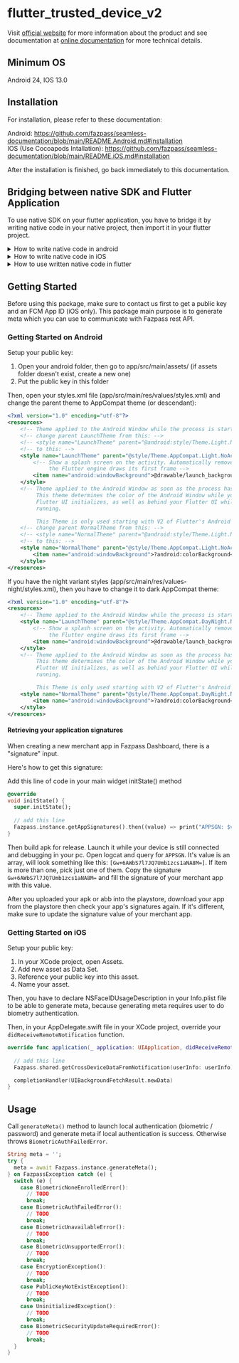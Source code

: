 # flutter_trusted_device_v2

Visit [official website](https://fazpass.com) for more information about the product and see documentation at [online documentation](https://doc.fazpass.com) for more technical details.

## Minimum OS

Android 24, IOS 13.0

## Installation

For installation, please refer to these documentation:

Android: https://github.com/fazpass/seamless-documentation/blob/main/README.Android.md#installation <br>
IOS (Use Cocoapods Intallation): https://github.com/fazpass/seamless-documentation/blob/main/README.iOS.md#installation <br>

After the installation is finished, go back immediately to this documentation.

## Bridging between native SDK and Flutter Application

To use native SDK on your flutter application, you have to bridge it by writing native code in your native project, then import it in your flutter project.

<details>

<summary>How to write native code in android</summary>

### Writing Native Code in Android

Make sure Fazpass SDK is installed correctly by importing the SDK in your android project. If there is no error, then continue reading.

1. Open your android project, then find your main activity file (app/src/main/kotlin/<app_package>/MainActivity.kt). Then make these changes:

```kotlin
// Change this import:
// import io.flutter.embedding.android.FlutterActivity
// into this:
import io.flutter.embedding.android.FlutterFragmentActivity

// Change MainActivity superclass from FlutterActivity to FlutterFragmentActivity
class MainActivity: /*FlutterActivity()*/ FlutterFragmentActivity() {
    // ...

    override fun configureFlutterEngine(flutterEngine: FlutterEngine) {
        super.configureFlutterEngine(flutterEngine)
        flutterEngine.plugins.add(FazpassPlugin(this))
    }
}
```

2. Create the FazpassPlugin class:

```kotlin
class FazpassPlugin(
    private val activity: FragmentActivity
): FlutterPlugin {

    private val fazpass = FazpassFactory.getInstance()
    private val callHandler = FazpassMethodCallHandler(activity, fazpass)
    private val cdStreamHandler = FazpassCDStreamHandler(activity, fazpass)
    private lateinit var channel: MethodChannel
    private lateinit var cdChannel: EventChannel

    companion object {
        private const val CHANNEL = "com.fazpass.trusted-device"
        private const val CD_CHANNEL = "com.fazpass.trusted-device-cd"
    }

    override fun onAttachedToEngine(binding: FlutterPlugin.FlutterPluginBinding) {
        channel = MethodChannel(binding.binaryMessenger, CHANNEL)
        channel.setMethodCallHandler(callHandler)
        cdChannel = EventChannel(binding.binaryMessenger, CD_CHANNEL)
        cdChannel.setStreamHandler(cdStreamHandler)
        fazpass.init(activity, YOUR-PUBLIC-KEY.pub)
    }

    override fun onDetachedFromEngine(binding: FlutterPlugin.FlutterPluginBinding) {
        channel.setMethodCallHandler(null)
        cdStreamHandler.onCancel(null)
        cdChannel.setStreamHandler(null)
    }
}
```

3. Create the FazpassMethodCallHandler class:

```kotlin
class FazpassMethodCallHandler(
    private val activity: FragmentActivity,
    private val fazpass: Fazpass
): MethodChannel.MethodCallHandler {

    init {
        fazpass.init(activity, "new-public-key.pub")
    }

    override fun onMethodCall(call: MethodCall, result: MethodChannel.Result) {
        when (call.method) {
            "generateMeta" -> {
                val accountIndex = call.arguments as Int
                fazpass.generateMeta(activity, accountIndex) { meta, error ->
                    if (error == null) {
                        result.success(meta)
                        return@generateMeta
                    }
                    result.error(
                        "fazpass-${error.name}",
                        error.exception.message,
                        null
                    )
                }
            }
            "generateNewSecretKey" -> {
                try {
                    fazpass.generateNewSecretKey(activity)
                    result.success(null)
                } catch (e: Exception) {
                    result.error("fazpass-Error", e.message, null)
                }
            }
            "getSettings" -> {
                val accountIndex = call.arguments as Int
                val settings = fazpass.getSettings(accountIndex)
                result.success(settings?.toString())
            }
            "setSettings" -> {
                val args = call.arguments as Map<*, *>
                val accountIndex = args["accountIndex"] as Int
                val settingsString = args["settings"] as String?
                val settings = if (settingsString != null) FazpassSettings.fromString(settingsString) else null
                fazpass.setSettings(activity, accountIndex, settings)
                result.success(null)
            }
            "getCrossDeviceDataFromNotification" -> {
                val request = fazpass.getCrossDeviceDataFromNotification(activity.intent)
                result.success(request?.toMap())
            }
            "getAppSignatures" -> {
                val appSignatures = fazpass.getAppSignatures(activity)
                result.success(appSignatures)
            }
            else -> result.notImplemented()
        }
    }
}
```

4. Create FazpassCDStreamHandler class:

```kotlin
class FazpassCDStreamHandler(
    activity: FragmentActivity,
    fazpass: Fazpass
): EventChannel.StreamHandler {

    private val stream = fazpass.getCrossDeviceDataStreamInstance(activity)

    override fun onListen(arguments: Any?, events: EventChannel.EventSink?) {
        stream.listen {
            events?.success(it.toMap())
        }
    }

    override fun onCancel(arguments: Any?) {
        stream.close()
    }
}
```
</details>

<details>

<summary>How to write native code in iOS</summary>

### Writing Native Code in iOS

Make sure Fazpass SDK is installed correctly by importing the SDK in your ios project. If there is no error, then continue reading.

1. Refer to this [Flutter Official documentation](https://docs.flutter.dev/platform-integration/platform-channels#step-4-add-an-ios-platform-specific-implementation) to setup native code writing
2. Create FazpassMethodCallHandler class:

```swift
import Flutter
import UIKit
import ios_trusted_device_v2

public class FazpassPlugin: NSObject, FlutterPlugin {
    
    public static func register(with registrar: FlutterPluginRegistrar) {
        let channel = FlutterMethodChannel(name: "com.fazpass.trusted-device", binaryMessenger: registrar.messenger())
        let crossDeviceEvent = FlutterEventChannel(name: "com.fazpass.trusted-device-cd", binaryMessenger: registrar.messenger())
        let instance = FazpassPlugin()
        registrar.addMethodCallDelegate(instance, channel: channel)
        crossDeviceEvent.setStreamHandler(CrossDeviceEventHandler())

        Fazpass.shared.`init`(publicAssetName: "new-public-key.pub", application: UIApplication.shared, fcmAppId: "fcm-app-id")
    }
    
    public func handle(_ call: FlutterMethodCall, result: @escaping FlutterResult) {
        switch call.method {
        case "generateMeta":
            let accountIndex = call.arguments as! Int
            Fazpass.shared.generateMeta(accountIndex: accountIndex) { meta, fazpassError in
                guard fazpassError != nil else {
                    result(meta)
                    return
                }
                
                switch (fazpassError!) {
                case .biometricNoneEnrolled:
                    result(
                        FlutterError(
                            code: "fazpassE-biometricNoneEnrolled",
                            message: "Device can't start biometry authentication because there is no biometry (Touch ID or Face ID) or device passcode enrolled.",
                            details: nil
                        )
                    )
                case .biometricAuthFailed:
                    result(
                        FlutterError(
                            code: "fazpassE-biometricAuthFailed",
                            message: "Biometry authentication is finished with an error (e.g. User cancelled biometric auth, etc).",
                            details: nil
                        )
                    )
                case .biometricNotAvailable:
                    result(
                        FlutterError(
                            code: "fazpassE-biometricUnavailable",
                            message: "Device can't start biometry authentication because biometry is unavailable.",
                            details: nil
                        )
                    )
                case .biometricNotInteractive:
                    result(
                        FlutterError(
                            code: "fazpassE-biometricUnsupported",
                            message: "Device can't start biometry authentication because displaying the required authentication user interface is forbidden. To fix this, you have to permit the display of the authentication UI by setting the interactionNotAllowed property to false.",
                            details: nil
                        )
                    )
                case .encryptionError(let message):
                    result(
                        FlutterError(
                            code: "fazpassE-encryptionError",
                            message: "Encryption went wrong because you used the wrong public key. message: \(message)",
                            details: nil
                        )
                    )
                case .publicKeyNotExist:
                    result(
                        FlutterError(
                            code: "fazpassE-publicKeyNotExist",
                            message: "Public key with the name registered in init method doesn't exist as an asset.",
                            details: nil
                        )
                    )
                case .uninitialized:
                    result(
                        FlutterError(
                            code: "fazpassE-uninitialized",
                            message: "Fazpass init method hasn't been called once.",
                            details: nil
                        )
                    )
                }
            }
        case "generateNewSecretKey":
            do {
                try Fazpass.shared.generateNewSecretKey()
                result(nil)
            } catch {
                result(FlutterError(code: "fazpassE-Error", message: error.localizedDescription, details: nil))
            }
        case "getSettings":
            let accountIndex = call.arguments as! Int
            let settings = Fazpass.shared.getSettings(accountIndex: accountIndex)
            result(settings?.toString())
        case "setSettings":
            let args = call.arguments as! Dictionary<String, Any>
            var settings: FazpassSettings?
            if (args["settings"] is String) {
                settings = FazpassSettings.fromString(args["settings"] as! String)
            }
            Fazpass.shared.setSettings(accountIndex: args["accountIndex"] as! Int, settings: settings)
            result(nil)
        case "getCrossDeviceDataFromNotification":
            let request = Fazpass.shared.getCrossDeviceDataFromNotification(userInfo: nil)
            result(request?.toDict())
        default:
          result(FlutterMethodNotImplemented)
        }
    }
    
    class CrossDeviceEventHandler: NSObject, FlutterStreamHandler {
        
        private let stream = Fazpass.shared.getCrossDeviceDataStreamInstance()
        
        func onListen(withArguments arguments: Any?, eventSink events: @escaping FlutterEventSink) -> FlutterError? {
            stream.listen { request in
                events(request.toDict())
            }
            return nil
        }
        
        func onCancel(withArguments arguments: Any?) -> FlutterError? {
            stream.close()
            return nil
        }
        
        
    }
}
```

</details>

<details>

<summary>How to use written native code in flutter</summary>

### Using Written Native Code in Flutter

1. Create Fazpass class:

```dart
class Fazpass {
  static const _CHANNEL = 'com.fazpass.trusted-device';
  static const _CD_CHANNEL = 'com.fazpass.trusted-device-cd';

  static const instance = Fazpass();
  
  const Fazpass();

  final methodChannel = const MethodChannel(_CHANNEL);
  final eventChannel = const EventChannel(_CD_CHANNEL);

  Future<String> generateMeta({int accountIndex=-1}) async {
    String meta = '';
    try {
      meta = await methodChannel.invokeMethod<String>('generateMeta', accountIndex) ?? '';
    } on PlatformException catch (e) {
      switch (e.code) {
        case 'fazpass-BiometricNoneEnrolledError':
          throw BiometricNoneEnrolledError(e);
        case 'fazpass-BiometricAuthFailedError':
          throw BiometricAuthFailedError(e);
        case 'fazpass-BiometricUnavailableError':
          throw BiometricUnavailableError(e);
        case 'fazpass-BiometricUnsupportedError':
          throw BiometricUnsupportedError(e);
        case 'fazpass-PublicKeyNotExistException':
          throw PublicKeyNotExistException(e);
        case 'fazpass-UninitializedException':
          throw UninitializedException(e);
        case 'fazpass-BiometricSecurityUpdateRequiredError':
          throw BiometricSecurityUpdateRequiredError(e);
        case 'fazpass-EncryptionException':
        default:
          throw EncryptionException(e);
      }
    }
    return meta;
  }

  Future<void> generateNewSecretKey() async {
    return methodChannel.invokeMethod('generateNewSecretKey');
  }

  Future<FazpassSettings?> getSettings(int accountIndex) async {
    final settingsString = await methodChannel.invokeMethod('getSettings', accountIndex);
    if (settingsString is String) {
      return FazpassSettings.fromString(settingsString);
    }
    return null;
  }

  Future<void> setSettings(int accountIndex, FazpassSettings? settings) async {
    return await methodChannel.invokeMethod('setSettings', {"accountIndex": accountIndex, "settings": settings?.toString()});
  }

  Stream<CrossDeviceData> getCrossDeviceDataStreamInstance() {
    return eventChannel.receiveBroadcastStream().map((event) => CrossDeviceData.fromData(event));
  }

  Future<CrossDeviceData?> getCrossDeviceDataFromNotification() async {
    final data = await methodChannel.invokeMethod('getCrossDeviceDataFromNotification');
    return data == null ? null : CrossDeviceData.fromData(data);
  }

  Future<List<String>> getAppSignatures() async {
    if (Platform.isAndroid) {
      final signatures = await methodChannel.invokeListMethod<String>('getAppSignatures');
      return signatures ?? [];
    }

    return [];
  }
}
```

2. Create CrossDeviceData class:

```dart
class CrossDeviceData {
  final String merchantAppId;
  final String deviceReceive;
  final String deviceRequest;
  final String deviceIdReceive;
  final String deviceIdRequest;
  final String expired;
  final String status;
  final String? notificationId;
  final String? action;

  CrossDeviceData.fromData(Map data) :
        merchantAppId = data["merchant_app_id"] as String,
        deviceReceive = data["device_receive"] as String,
        deviceRequest = data["device_request"] as String,
        deviceIdReceive = data["device_id_receive"] as String,
        deviceIdRequest = data["device_id_request"] as String,
        expired = data["expired"] as String,
        status = data["status"] as String,
        notificationId = data["notification_id"] as String?,
        action = data["action"] as String?;
}
```

3. Create FazpassException classes:

```dart
import 'package:flutter/services.dart';

sealed class FazpassException extends PlatformException {
  FazpassException(PlatformException e)
      : super(code: e.code, message: e.message);
}

class BiometricNoneEnrolledError extends FazpassException {
  BiometricNoneEnrolledError(super.e);
}

class BiometricAuthFailedError extends FazpassException {
  BiometricAuthFailedError(super.e);
}

class BiometricUnavailableError extends FazpassException {
  BiometricUnavailableError(super.e);
}

class BiometricUnsupportedError extends FazpassException {
  BiometricUnsupportedError(super.e);
}

class EncryptionException extends FazpassException {
  EncryptionException(super.e);
}

class PublicKeyNotExistException extends FazpassException {
  PublicKeyNotExistException(super.e);
}

class UninitializedException extends FazpassException {
  UninitializedException(super.e);
}

class BiometricSecurityUpdateRequiredError extends FazpassException {
  BiometricSecurityUpdateRequiredError(super.e);
}
```

4. Create FazpassSettings class:

```dart
class FazpassSettings {
  final List<SensitiveData> _sensitiveData;
  final bool _isBiometricLevelHigh;

  List<SensitiveData> get sensitiveData => _sensitiveData.toList();
  bool get isBiometricLevelHigh => _isBiometricLevelHigh;

  FazpassSettings._(this._sensitiveData, this._isBiometricLevelHigh);

  factory FazpassSettings.fromString(String settingsString) {
    final splitter = settingsString.split(";");
    final sensitiveData = splitter[0].split(",")
        .takeWhile((it) => it != "")
        .map((it) => SensitiveData.values.firstWhere((element) => element.name == it))
        .toList();
    final isBiometricLevelHigh = bool.tryParse(splitter[1]) ?? false;

    return FazpassSettings._(sensitiveData, isBiometricLevelHigh);
  }

  @override
  String toString() => "${_sensitiveData.map((it) => it.name).join(",")};$_isBiometricLevelHigh";
}

class FazpassSettingsBuilder {
  final List<SensitiveData> _sensitiveData;
  bool _isBiometricLevelHigh;

  List<SensitiveData> get sensitiveData => _sensitiveData.toList();
  bool get isBiometricLevelHigh => _isBiometricLevelHigh;

  FazpassSettingsBuilder()
      : _sensitiveData = [],
        _isBiometricLevelHigh = false;

  FazpassSettingsBuilder.fromFazpassSettings(FazpassSettings settings)
      : _sensitiveData = [...settings._sensitiveData],
        _isBiometricLevelHigh = settings._isBiometricLevelHigh;

  FazpassSettingsBuilder enableSelectedSensitiveData(List<SensitiveData> sensitiveData) {
    for (final data in sensitiveData) {
      if (_sensitiveData.contains(data)) {
        continue;
      } else {
        _sensitiveData.add(data);
      }
    }
    return this;
  }

  FazpassSettingsBuilder disableSelectedSensitiveData(List<SensitiveData> sensitiveData) {
    for (final data in sensitiveData) {
      if (_sensitiveData.contains(data)) {
        _sensitiveData.remove(data);
      } else {
        continue;
      }
    }
    return this;
  }

  FazpassSettingsBuilder setBiometricLevelToHigh() {
    _isBiometricLevelHigh = true;
    return this;
  }

  FazpassSettingsBuilder setBiometricLevelToLow() {
    _isBiometricLevelHigh = false;
    return this;
  }

  FazpassSettings build() => FazpassSettings._(
      _sensitiveData,
      _isBiometricLevelHigh);
}
```

5. Create SensitiveData enum class:

```dart
enum SensitiveData {
  /// AVAILABILITY: ANDROID, IOS
  ///
  /// To enable location on android, make sure you ask user for these permissions:
  /// - android.permission.ACCESS_COARSE_LOCATION or android.permission.ACCESS_FINE_LOCATION
  /// - android.permission.FOREGROUND_SERVICE
  ///
  /// To enable location on ios, declare NSLocationWhenInUseUsageDescription in your Info.plist file
  location,
  /// AVAILABILITY: IOS
  ///
  /// To enable vpn on ios, add Network Extensions capability in your project.
  vpn,
  /// AVAILABILITY: ANDROID
  ///
  /// To enable sim numbers and operators on android, make sure you ask user for these permissions:
  /// - android.permission.READ_PHONE_NUMBERS
  /// - android.permission.READ_PHONE_STATE
  simNumbersAndOperators,
}
```

</details>

## Getting Started

Before using this package, make sure to contact us first to get a public key and an FCM App ID (iOS only).
This package main purpose is to generate meta which you can use to communicate with Fazpass rest API.

### Getting Started on Android

Setup your public key:
1. Open your android folder, then go to app/src/main/assets/ (if assets folder doesn't exist, create a new one)
2. Put the public key in this folder

Then, open your styles.xml file (app/src/main/res/values/styles.xml) and change the parent theme to AppCompat theme (or descendant):

```xml
<?xml version="1.0" encoding="utf-8"?>
<resources>
    <!-- Theme applied to the Android Window while the process is starting when the OS's Dark Mode setting is off -->
    <!-- change parent LaunchTheme from this: -->
    <!-- <style name="LaunchTheme" parent="@android:style/Theme.Light.NoTitleBar"> -->
    <!-- to this: -->
    <style name="LaunchTheme" parent="@style/Theme.AppCompat.Light.NoActionBar">
        <!-- Show a splash screen on the activity. Automatically removed when
             the Flutter engine draws its first frame -->
        <item name="android:windowBackground">@drawable/launch_background</item>
    </style>
    <!-- Theme applied to the Android Window as soon as the process has started.
         This theme determines the color of the Android Window while your
         Flutter UI initializes, as well as behind your Flutter UI while its
         running.

         This Theme is only used starting with V2 of Flutter's Android embedding. -->
    <!-- change parent NormalTheme from this: -->
    <!-- <style name="NormalTheme" parent="@android:style/Theme.Light.NoTitleBar"> -->
    <!-- to this: -->
    <style name="NormalTheme" parent="@style/Theme.AppCompat.Light.NoActionBar">
        <item name="android:windowBackground">?android:colorBackground</item>
    </style>
</resources>
```

If you have the night variant styles (app/src/main/res/values-night/styles.xml), then you have to change it to dark AppCompat theme:

```xml
<?xml version="1.0" encoding="utf-8"?>
<resources>
    <!-- Theme applied to the Android Window while the process is starting when the OS's Dark Mode setting is on -->
    <style name="LaunchTheme" parent="@style/Theme.AppCompat.DayNight.NoActionBar">
        <!-- Show a splash screen on the activity. Automatically removed when
             the Flutter engine draws its first frame -->
        <item name="android:windowBackground">@drawable/launch_background</item>
    </style>
    <!-- Theme applied to the Android Window as soon as the process has started.
         This theme determines the color of the Android Window while your
         Flutter UI initializes, as well as behind your Flutter UI while its
         running.

         This Theme is only used starting with V2 of Flutter's Android embedding. -->
    <style name="NormalTheme" parent="@style/Theme.AppCompat.DayNight.NoActionBar">
        <item name="android:windowBackground">?android:colorBackground</item>
    </style>
</resources>
```

#### Retrieving your application signatures

When creating a new merchant app in Fazpass Dashboard, there is a "signature" input.

Here's how to get this signature:

Add this line of code in your main widget initState() method
```dart
@override
void initState() {
  super.initState();
  
  // add this line
  Fazpass.instance.getAppSignatures().then((value) => print("APPSGN: $value"));
}
```
Then build apk for release. Launch it while your device is still connected and debugging in your pc.
Open logcat and query for `APPSGN`. It's value is an array, will look something like this: `[Gw+6AWbS7l7JQ7Umb1zcs1aNA8M=]`.
If item is more than one, pick just one of them. Copy the signature `Gw+6AWbS7l7JQ7Umb1zcs1aNA8M=` and fill the signature
of your merchant app with this value.

After you uploaded your apk or abb into the playstore, download your app from the playstore then check your app's signatures again.
If it's different, make sure to update the signature value of your merchant app.

### Getting Started on iOS

Setup your public key:
1. In your XCode project, open Assets.
2. Add new asset as Data Set.
3. Reference your public key into this asset.
4. Name your asset.

Then, you have to declare NSFaceIDUsageDescription in your Info.plist file to be able to generate meta, because generating meta requires user to do biometry authentication.

Then, in your AppDelegate.swift file in your XCode project, override your `didReceiveRemoteNotification` function.
```swift
override func application(_ application: UIApplication, didReceiveRemoteNotification userInfo: [AnyHashable : any], fetchCompletionHandler completionHandler: @escaping (UIBackgroundFetchResult) -> Void) {
  
  // add this line
  Fazpass.shared.getCrossDeviceDataFromNotification(userInfo: userInfo)

  completionHandler(UIBackgroundFetchResult.newData)
}
```

## Usage

Call `generateMeta()` method to launch local authentication (biometric / password) and generate meta
if local authentication is success. Otherwise throws `BiometricAuthFailedError`.
```dart
String meta = '';
try {
  meta = await Fazpass.instance.generateMeta();
} on FazpassException catch (e) {
  switch (e) {
    case BiometricNoneEnrolledError():
      // TODO
      break;
    case BiometricAuthFailedError():
      // TODO
      break;
    case BiometricUnavailableError():
      // TODO
      break;
    case BiometricUnsupportedError():
      // TODO
      break;
    case EncryptionException():
      // TODO
      break;
    case PublicKeyNotExistException():
      // TODO
      break;
    case UninitializedException():
      // TODO
      break;
    case BiometricSecurityUpdateRequiredError():
      // TODO
      break;
  }
}
```

